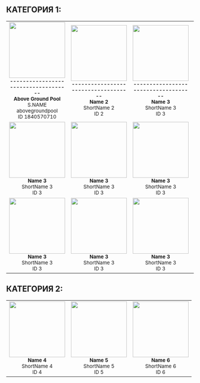 ## КАТЕГОРИЯ 1:

<table>
  <tr>
    <td align="center">
      <img src="path_to_image1.jpg" width="150" height="150" alt=""/><br />
      <sub><b>------------------------------------</b></sub><br />
      <sub><b>Above Ground Pool</b></sub><br />
      <sub>S.NAME abovegroundpool</sub><br />
      <sub>ID 1840570710</sub>
    </td>
    <td align="center">
      <img src="path_to_image2.jpg" width="150" height="150" alt=""/><br />
      <sub><b>------------------------------------</b></sub><br />
      <sub><b>Name 2</b></sub><br />
      <sub>ShortName 2</sub><br />
      <sub>ID 2</sub>
    </td>
    <td align="center">
      <img src="path_to_image3.jpg" width="150" height="150" alt=""/><br />
<sub><b>------------------------------------</b></sub><br />
      <sub><b>Name 3</b></sub><br />
      <sub>ShortName 3</sub><br />
      <sub>ID 3</sub>
    </td>
  <td align="center">
      <img src="path_to_image3.jpg" width="150" height="150" alt=""/><br />
<sub><b>------------------------------------</b></sub><br />
      <sub><b>Name 3</b></sub><br />
      <sub>ShortName 3</sub><br />
      <sub>ID 3</sub>
    </td>
  <td align="center">
      <img src="path_to_image3.jpg" width="150" height="150" alt=""/><br />
<sub><b>------------------------------------</b></sub><br />
      <sub><b>Name 3</b></sub><br />
      <sub>ShortName 3</sub><br />
      <sub>ID 3</sub>
    </td>
  </tr>
 <td align="center">
      <img src="path_to_image3.jpg" width="150" height="150" alt=""/><br />
      <sub><b>Name 3</b></sub><br />
      <sub>ShortName 3</sub><br />
      <sub>ID 3</sub>
    </td>
 <td align="center">
      <img src="path_to_image3.jpg" width="150" height="150" alt=""/><br />
      <sub><b>Name 3</b></sub><br />
      <sub>ShortName 3</sub><br />
      <sub>ID 3</sub>
    </td>
 <td align="center">
      <img src="path_to_image3.jpg" width="150" height="150" alt=""/><br />
      <sub><b>Name 3</b></sub><br />
      <sub>ShortName 3</sub><br />
      <sub>ID 3</sub>
    </td>
 <td align="center">
      <img src="path_to_image3.jpg" width="150" height="150" alt=""/><br />
      <sub><b>Name 3</b></sub><br />
      <sub>ShortName 3</sub><br />
      <sub>ID 3</sub>
    </td>
 <td align="center">
      <img src="path_to_image3.jpg" width="150" height="150" alt=""/><br />
      <sub><b>Name 3</b></sub><br />
      <sub>ShortName 3</sub><br />
      <sub>ID 3</sub>
    </td>
</tr>
 <td align="center">
      <img src="path_to_image3.jpg" width="150" height="150" alt=""/><br />
      <sub><b>Name 3</b></sub><br />
      <sub>ShortName 3</sub><br />
      <sub>ID 3</sub>
    </td>
 <td align="center">
      <img src="path_to_image3.jpg" width="150" height="150" alt=""/><br />
      <sub><b>Name 3</b></sub><br />
      <sub>ShortName 3</sub><br />
      <sub>ID 3</sub>
    </td>
 <td align="center">
      <img src="path_to_image3.jpg" width="150" height="150" alt=""/><br />
      <sub><b>Name 3</b></sub><br />
      <sub>ShortName 3</sub><br />
      <sub>ID 3</sub>
    </td>
 <td align="center">
      <img src="path_to_image3.jpg" width="150" height="150" alt=""/><br />
      <sub><b>Name 3</b></sub><br />
      <sub>ShortName 3</sub><br />
      <sub>ID 3</sub>
    </td>
 <td align="center">
      <img src="path_to_image3.jpg" width="150" height="150" alt=""/><br />
      <sub><b>Name 3</b></sub><br />
      <sub>ShortName 3</sub><br />
      <sub>ID 3</sub>
    </td>

</table>

## КАТЕГОРИЯ 2:

<table>
  <tr>
    <td align="center">
      <img src="path_to_image4.jpg" width="150" height="150" alt=""/><br />
      <sub><b>Name 4</b></sub><br />
      <sub>ShortName 4</sub><br />
      <sub>ID 4</sub>
    </td>
    <td align="center">
      <img src="path_to_image5.jpg" width="150" height="150" alt=""/><br />
      <sub><b>Name 5</b></sub><br />
      <sub>ShortName 5</sub><br />
      <sub>ID 5</sub>
    </td>
    <td align="center">
      <img src="path_to_image6.jpg" width="150" height="150" alt=""/><br />
      <sub><b>Name 6</b></sub><br />
      <sub>ShortName 6</sub><br />
      <sub>ID 6</sub>
    </td>
  </tr>
</table>
